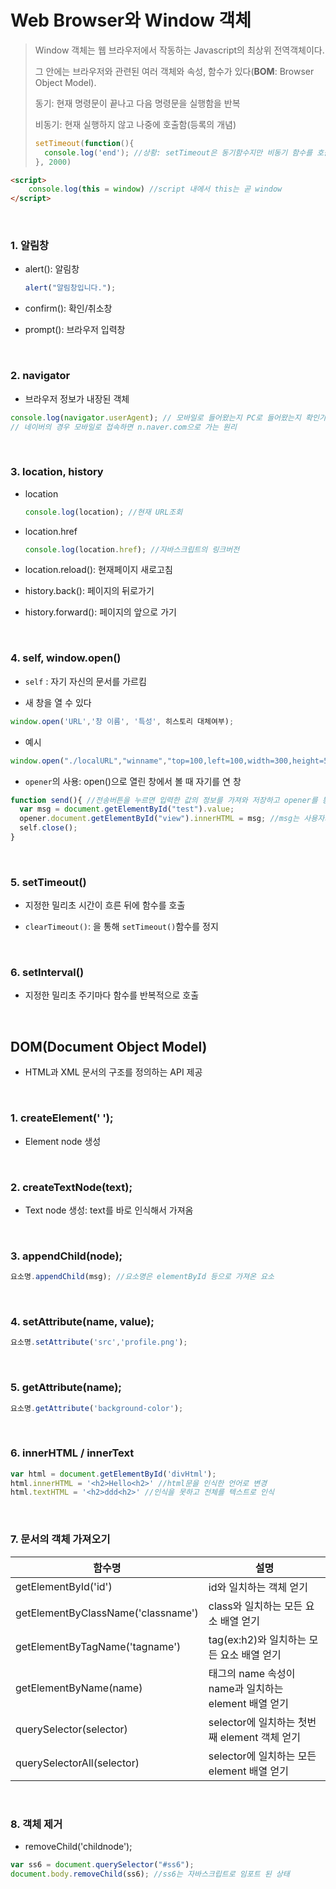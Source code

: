# Web Browser와 Window 객체

> Window 객체는 웹 브라우저에서 작동하는 Javascript의 최상위 전역객체이다.
>
> 그 안에는 브라우저와 관련된 여러 객체와 속성, 함수가 있다(**BOM**: Browser Object Model).
>
> 
>
> 동기: 현재 명령문이 끝나고 다음 명령문을 실행함을 반복
>
> 비동기: 현재 실행하지 않고 나중에 호출함(등록의 개념)
>
> ```javascript
> setTimeout(function(){
> 	console.log('end'); //상황: setTimeout은 동기함수지만 비동기 함수를 호출하고 있다.
> }, 2000)
> ```
>
> 

```html
<script>
	console.log(this = window) //script 내에서 this는 곧 window
</script>
```

​           

### 1. 알림창

* alert(): 알림창

  ```javascript
  alert("알림창입니다.");
  ```

* confirm(): 확인/취소창

* prompt(): 브라우저 입력창

​          

### 2. navigator

* 브라우저 정보가 내장된 객체

```javascript
console.log(navigator.userAgent); // 모바일로 들어왔는지 PC로 들어왔는지 확인가능
// 네이버의 경우 모바일로 접속하면 n.naver.com으로 가는 원리
```

​         

### 3. location, history

* location

  ```javascript
  console.log(location); //현재 URL조회
  ```

* location.href

  ```javascript
  console.log(location.href); //자바스크립트의 링크버전
  ```

* location.reload(): 현재페이지 새로고침

* history.back(): 페이지의 뒤로가기

* history.forward(): 페이지의 앞으로 가기

​         

### 4. self, window.open()

* `self` : 자기 자신의 문서를 가르킴

* 새 창을 열 수 있다

```javascript
window.open('URL','창 이름', '특성', 히스토리 대체여부);
```

* 예시

```javascript
window.open("./localURL","winname","top=100,left=100,width=300,height=500");
```

* `opener`의 사용: open()으로 열린 창에서 볼 때 자기를 연 창

```javascript
function send(){ //전송버튼을 누르면 입력한 값의 정보를 가져와 저장하고 opener를 통해 값을 수정
  var msg = document.getElementById("test").value;
  opener.document.getElementById("view").innerHTML = msg; //msg는 사용자가 입력한 메시지
  self.close();
}
```

​        

### 5. setTimeout()

* 지정한 밀리초 시간이 흐른 뒤에 함수를 호출

* `clearTimeout()`: 을 통해 `setTimeout()`함수를 정지

​        

### 6. setInterval()

* 지정한 밀리초 주기마다 함수를 반복적으로 호출

​          

## DOM(Document Object Model)

* HTML과 XML 문서의 구조를 정의하는 API 제공

​       

### 1. createElement(' ');

* Element node 생성

​      

### 2. createTextNode(text);

* Text node 생성: text를 바로 인식해서 가져옴

​         

### 3. appendChild(node);

```javascript
요소명.appendChild(msg); //요소명은 elementById 등으로 가져온 요소
```

​          

### 4. setAttribute(name, value);

```javascript
요소명.setAttribute('src','profile.png');
```

​        

### 5. getAttribute(name);

```javascript
요소명.getAttribute('background-color');
```

​        

### 6. innerHTML / innerText

```javascript
var html = document.getElementById('divHtml');
html.innerHTML = '<h2>Hello<h2>' //html문을 인식한 언어로 변경
html.textHTML = '<h2>ddd<h2>' //인식을 못하고 전체를 텍스트로 인식
```

​            

### 7. 문서의 객체 가져오기 

| 함수명                             | 설명                                                 |
| ---------------------------------- | ---------------------------------------------------- |
| getElementById('id')               | id와 일치하는 객체 얻기                              |
| getElementByClassName('classname') | class와 일치하는 모든 요소 배열 얻기                 |
| getElementByTagName('tagname')     | tag(ex:h2)와 일치하는 모든 요소 배열 얻기            |
| getElementByName(name)             | 태그의 name 속성이 name과 일치하는 element 배열 얻기 |
| querySelector(selector)            | selector에 일치하는 첫번째 element 객체 얻기         |
| querySelectorAll(selector)         | selector에 일치하는 모든 element 배열 얻기           |

​       

### 8. 객체 제거

* removeChild('childnode');

```javascript
var ss6 = document.querySelector("#ss6");
document.body.removeChild(ss6); //ss6는 자바스크립트로 임포트 된 상태
```


